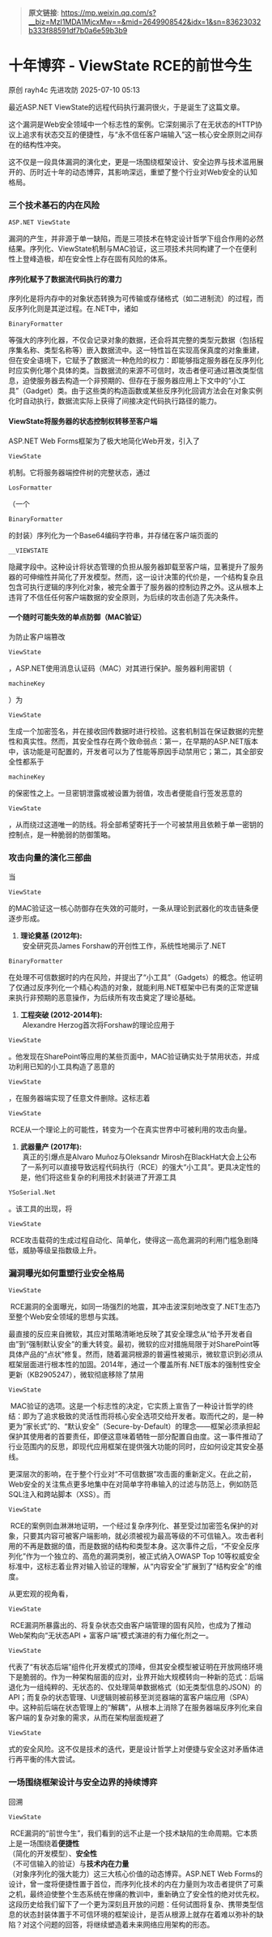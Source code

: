 > **原文链接**: https://mp.weixin.qq.com/s?__biz=MzI1MDA1MjcxMw==&mid=2649908542&idx=1&sn=83623032b333f88591df7b0a6e59b3b9

#  十年博弈 - ViewState RCE的前世今生  
原创 rayh4c  先进攻防   2025-07-10 05:13  
  
最近ASP.NET ViewState的远程代码执行漏洞很火，于是诞生了这篇文章。  
  
这个漏洞是Web安全领域中一个标志性的案例。它深刻揭示了在无状态的HTTP协议上追求有状态交互的便捷性，与“永不信任客户端输入”这一核心安全原则之间存在的结构性冲突。  
  
这不仅是一段具体漏洞的演化史，更是一场围绕框架设计、安全边界与技术滥用展开的、历时近十年的动态博弈，其影响深远，重塑了整个行业对Web安全的认知格局。  
### 三个技术基石的内在风险  
  

```
ASP.NET ViewState
```

  
漏洞的产生，并非源于单一缺陷，而是三项技术在特定设计哲学下组合作用的必然结果。序列化、ViewState机制与MAC验证，这三项技术共同构建了一个在便利性上登峰造极，却在安全性上存在固有风险的体系。  
#### 序列化赋予了数据流代码执行的潜力  
  
序列化是将内存中的对象状态转换为可传输或存储格式（如二进制流）的过程，而反序列化则是其逆过程。在.NET中，诸如
```
BinaryFormatter
```

  
等强大的序列化器，不仅会记录对象的数据，还会将其完整的类型元数据（包括程序集名称、类型名称等）嵌入数据流中。这一特性旨在实现高保真度的对象重建，但在安全语境下，它赋予了数据流一种危险的权力：即能够指定服务器在反序列化时应实例化哪个具体的类。当数据流的来源不可信时，攻击者便可通过篡改类型信息，迫使服务器去构造一个非预期的、但存在于服务器应用上下文中的“小工具”（Gadget）类。由于这些类的构造函数或某些反序列化回调方法会在对象实例化时自动执行，数据流实际上获得了间接决定代码执行路径的能力。  
#### ViewState将服务器的状态控制权转移至客户端  
  
ASP.NET Web Forms框架为了极大地简化Web开发，引入了
```
ViewState
```

  
机制。它将服务器端控件树的完整状态，通过
```
LosFormatter
```

  
（一个
```
BinaryFormatter
```

  
的封装）序列化为一个Base64编码字符串，并存储在客户端页面的
```
__VIEWSTATE
```

  
隐藏字段中。这种设计将状态管理的负担从服务器卸载至客户端，显著提升了服务器的可伸缩性并简化了开发模型。然而，这一设计决策的代价是，一个结构复杂且包含可执行逻辑的序列化对象，被完全置于了服务器的控制边界之外。这从根本上违背了不信任任何客户端数据的安全原则，为后续的攻击创造了先决条件。  
#### 一个随时可能失效的单点防御（MAC验证）  
  
为防止客户端篡改
```
ViewState
```

  
，ASP.NET使用消息认证码（MAC）对其进行保护。服务器利用密钥（
```
machineKey
```

  
）为
```
ViewState
```

  
生成一个加密签名，并在接收回传数据时进行校验。这套机制旨在保证数据的完整性和真实性。然而，其安全性存在两个致命弱点：第一，在早期的ASP.NET版本中，该功能是可配置的，开发者可以为了性能等原因手动禁用它；第二，其全部安全性都系于
```
machineKey
```

  
的保密性之上。一旦密钥泄露或被设置为弱值，攻击者便能自行签发恶意的
```
ViewState
```

  
，从而绕过这道唯一的防线。将全部希望寄托于一个可被禁用且依赖于单一密钥的控制点，是一种脆弱的防御策略。  
### 攻击向量的演化三部曲  
  
当
```
ViewState
```

  
的MAC验证这一核心防御存在失效的可能时，一条从理论到武器化的攻击链条便逐步形成。  
1. **理论奠基 (2012年):**  
 安全研究员James Forshaw的开创性工作，系统性地揭示了.NET 
```
BinaryFormatter
```

  
在处理不可信数据时的内在风险，并提出了“小工具”（Gadgets）的概念。他证明了仅通过反序列化一个精心构造的对象，就能利用.NET框架中已有类的正常逻辑来执行非预期的恶意操作，为后续所有攻击奠定了理论基础。  
  
1. **工程突破 (2012-2014年):**  
 Alexandre Herzog首次将Forshaw的理论应用于
```
ViewState
```

  
。他发现在SharePoint等应用的某些页面中，MAC验证确实处于禁用状态，并成功利用已知的小工具构造了恶意的
```
ViewState
```

  
，在服务器端实现了任意文件删除。这标志着
```
ViewState
```

  
 RCE从一个理论上的可能性，转变为一个在真实世界中可被利用的攻击向量。  
  
1. **武器量产 (2017年):**  
 真正的引爆点是Alvaro Muñoz与Oleksandr Mirosh在BlackHat大会上公布了一系列可以直接导致远程代码执行（RCE）的强大“小工具”。更具决定性的是，他们将这些复杂的利用技术封装进了开源工具
```
YSoSerial.Net
```

  
。该工具的出现，将
```
ViewState
```

  
 RCE攻击载荷的生成过程自动化、简单化，使得这一高危漏洞的利用门槛急剧降低，威胁等级呈指数级上升。  
  
### 漏洞曝光如何重塑行业安全格局  
  

```
ViewState
```

  
 RCE漏洞的全面曝光，如同一场强烈的地震，其冲击波深刻地改变了.NET生态乃至整个Web安全领域的思想与实践。  
  
最直接的反应来自微软，其应对策略清晰地反映了其安全理念从“给予开发者自由”到“强制默认安全”的重大转变。最初，微软的应对措施局限于对SharePoint等具体产品的“点状”修复。然而，随着漏洞根源的普遍性被揭示，微软意识到必须从框架层面进行根本性的加固。2014年，通过一个覆盖所有.NET版本的强制性安全更新（KB2905247），微软彻底移除了禁用
```
ViewState
```

  
 MAC验证的选项。这是一个标志性的决定，它实质上宣告了一种设计哲学的终结：即为了追求极致的灵活性而将核心安全选项交给开发者。取而代之的，是一种更为“家长式”的、“默认安全”（Secure-by-Default）的理念——框架必须承担起保护其使用者的首要责任，即便这意味着牺牲一部分配置自由度。这一事件推动了行业范围内的反思，即现代应用框架在提供强大功能的同时，应如何设定其安全基线。  
  
更深层次的影响，在于整个行业对“不可信数据”攻击面的重新定义。在此之前，Web安全的关注焦点更多地集中在对简单字符串输入的过滤与防范上，例如防范SQL注入和跨站脚本（XSS）。而
```
ViewState
```

  
 RCE的案例则血淋淋地证明，一个经过复杂序列化、甚至受过加密签名保护的对象，只要其内容可被客户端影响，就必须被视为最高等级的不可信输入。攻击者利用的不再是数据的值，而是数据的结构和类型本身。这次事件之后，“不安全反序列化”作为一个独立的、高危的漏洞类别，被正式纳入OWASP Top 10等权威安全标准中，这标志着业界对输入验证的理解，从“内容安全”扩展到了“结构安全”的维度。  
  
从更宏观的视角看，
```
ViewState
```

  
 RCE漏洞所暴露出的、将复杂状态交由客户端管理的固有风险，也成为了推动Web架构向“无状态API + 富客户端”模式演进的有力催化剂之一。
```
ViewState
```

  
代表了“有状态后端”组件化开发模式的顶峰，但其安全模型被证明在开放网络环境下是脆弱的。作为一种架构层面的应对，业界开始大规模转向一种新的范式：后端退化为一组纯粹的、无状态的、仅处理简单数据格式（如无类型信息的JSON）的API；而复杂的状态管理、UI逻辑则被前移至浏览器端的富客户端应用（SPA）中。这种前后端在状态管理上的“解耦”，从根本上消除了在服务器端反序列化来自客户端的复杂对象的需求，从而在架构层面规避了
```
ViewState
```

  
式的安全风险。这不仅是技术的迭代，更是设计哲学上对便捷与安全这对矛盾体进行再平衡的伟大尝试。  
### 一场围绕框架设计与安全边界的持续博弈  
  
回溯
```
ViewState
```

  
 RCE漏洞的“前世今生”，我们看到的远不止是一个技术缺陷的生命周期。它本质上是一场围绕着**便捷性**  
（简化的开发模型）、**安全性**  
（不可信输入的验证）与**技术内在力量**  
（对象序列化的强大能力）这三大核心价值的动态博弈。ASP.NET Web Forms的设计，曾一度将便捷性置于首位，而序列化技术的内在力量则为攻击者提供了可乘之机，最终迫使整个生态系统在惨痛的教训中，重新确立了安全性的绝对优先权。这段历史给我们留下了一个更为深刻且开放的问题：任何试图将复杂、携带类型信息的状态封装体置于不可信环境的框架设计，是否从根源上就存在着难以弥补的缺陷？对这个问题的回答，将继续塑造着未来网络应用架构的形态。  
  
  
